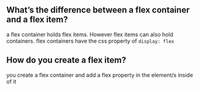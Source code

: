 ## What’s the difference between a flex container and a flex item?
a flex container holds flex items. However flex items can also hold containers. flex containers have the css property of `display: flex`

## How do you create a flex item?
you create a flex container and add a flex property in the element/s inside of it
